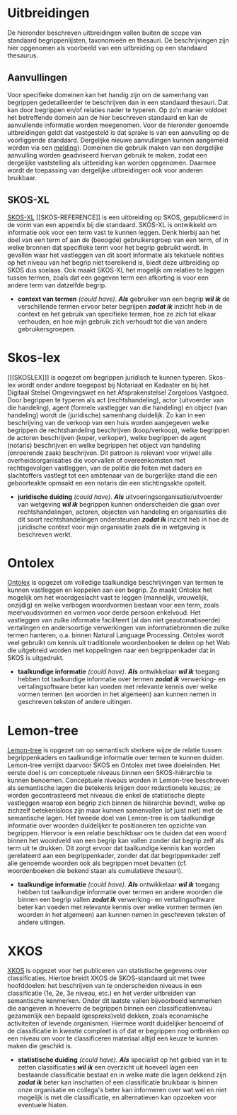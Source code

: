 # Uitbreidingen

De hieronder beschreven uitbreidingen vallen buiten de scope van standaard begrippenlijsten, taxonomieën en thesauri. De beschrijvingen zijn hier opgenomen als voorbeeld van een uitbreiding op een standaard thesaurus.

## Aanvullingen
Voor specifieke domeinen kan het handig zijn om de samenhang van begrippen gedetailleerder te beschrijven dan in een standaard thesauri. Dat kan door begrippen en/of relaties nader te typeren. Op zo'n manier voldoet het betreffende domein aan de hier beschreven standaard en kan de aanvullende informatie worden meegenomen. Voor de hieronder genoemde uitbreidingen geldt dat vastgesteld is dat sprake is van een aanvulling op de voorliggende standaard. Dergelijke nieuwe aanvullingen kunnen aangemeld worden via een [melding](https://github.com/pldn/nederlands-profiel-voor-stelselcatalogi/issues/new)). Domeinen die gebruik maken van een dergelijke aanvulling worden geadviseerd hiervan gebruik te maken, zodat een dergelijke vaststelling als uitbreiding kan worden opgenomen. Daarmee wordt de toepassing van dergelijke uitbreidingen ook voor anderen bruikbaar.

## SKOS-XL
[SKOS-XL](https://www.w3.org/TR/skos-reference/#xl) [[SKOS-REFERENCE]] is een uitbreiding op SKOS, gepubliceerd in de vorm van een appendix bij die standaard. SKOS-XL is ontwikkeld om informatie ook voor een term vast te kunnen leggen. Denk hierbij aan het doel van een term of aan de (beoogde) gebruikersgroep van een term, of in welke bronnen dat specifieke term voor het begrip gebruikt wordt. In gevallen waar het vastleggen van dit soort informatie als tekstuele notities op het niveau van het begrip niet toereikend is, biedt deze uitbreiding op SKOS dus soelaas. Ook maakt SKOS-XL het mogelijk om relaties te leggen tussen termen, zoals dat een gegeven term een afkorting is voor een andere term van datzelfde begrip.
   * **context van termen** *(could have)*.  ***Als*** gebruiker van een begrip ***wil ik*** de verschillende termen ervoor beter begrijpen ***zodat ik*** inzicht heb in de context en het gebruik van specifieke termen, hoe ze zich tot elkaar verhouden, en hoe mijn gebruik zich verhoudt tot die van andere gebruikersgroepen.

# Skos-lex  
[[[SKOSLEX]]] is opgezet om begrippen juridisch te kunnen typeren. Skos-lex wordt onder andere toegepast bij Notariaat en Kadaster en bij het Digitaal Stelsel Omgevingswet en het Afsprakenstelsel Zorgeloos Vastgoed. 
Door begrippen te typeren als act (rechtshandeling), actor (uitvoerder van die handeling), agent (formele vastlegger van die handeling) en object (van handeling) wordt de (juridische) samenhang duidelijk. Zo kan in een beschrijving van de verkoop van een huis worden aangegeven welke begrippen de rechtshandeling beschrijven (koop/verkoop), welke begrippen de actoren beschrijven (koper, verkoper), welke begrippen de agent (notaris) beschrijven en welke begrippen het object van handeling (onroerende zaak) beschrijven. Dit patroon is relevant voor vrijwel alle overheidsorganisaties die voorvallen of overeenkomsten met rechtsgevolgen vastleggen, van de politie die feiten met daders en slachtoffers vastlegt tot een ambtenaar van de burgerlijke stand die een geboorteakte opmaakt en een notaris die een stichtingsakte opstelt. 
   * **juridische duiding** *(could have)*.  ***Als*** uitvoeringsorganisatie/uitvoerder van wetgeving ***wil ik*** begrippen kunnen onderscheiden die gaan over rechtshandelingen, actoren, objecten van handeling en organisaties die dit soort rechtshandelingen ondersteunen ***zodat ik*** inzicht heb in hoe de juridische context voor mijn organisatie zoals die in wetgeving is beschreven werkt.

# Ontolex
[Ontolex](https://www.w3.org/2016/05/ontolex/) is opgezet om volledige taalkundige beschrijvingen van termen te kunnen vastleggen en koppelen aan een begrip. Zo maakt Ontolex het mogelijk om het woordgeslacht vast te leggen (mannelijk, vrouwelijk, onzijdig) en welke verbogen woordvormen bestaan voor een term, zoals meervoudsvormen en vormen voor derde persoon enkelvoud. Het vastleggen van zulke informatie faciliteert (al dan niet geautomatiseerde) vertalingen en andersoortige verwerkingen van informatiebronnen die zulke termen hanteren, o.a. binnen Natural Language Processing. Ontolex wordt veel gebruikt om kennis uit traditionele woordenboeken te delen op het Web die uitgebreid worden met koppelingen naar een begrippenkader dat in SKOS is uitgedrukt.
   * **taalkundige informatie** *(could have)*.  ***Als*** ontwikkelaar ***wil ik*** toegang hebben tot taalkundige informatie over termen ***zodat ik*** verwerking- en vertalingsoftware beter kan voeden met relevante kennis over welke vormen termen (en woorden in het algemeen) aan kunnen nemen in geschreven teksten of andere uitingen.

# Lemon-tree
[Lemon-tree](https://w3id.org/lemon-tree) is opgezet om op semantisch sterkere wijze de relatie tussen begrippenkaders en taalkundige informatie over termen te kunnen duiden. Lemon-tree verrijkt daarvoor SKOS en Ontolex met twee doeleinden. Het eerste doel is om conceptuele niveaus binnen een SKOS-hiërarchie te kunnen benoemen. Conceptuele niveaus worden in Lemon-tree beschreven als semantische lagen die betekenis krijgen door redactionele keuzes; ze worden gecontrasteerd met niveaus die enkel de statistische diepte vastleggen waarop een begrip zich binnen de hiërarchie bevindt, welke op zichzelf betekenisloos zijn maar kunnen samenvallen (of juist niet) met de semantische lagen. Het tweede doel van Lemon-tree is om taalkundige informatie over woorden duidelijker te positioneren ten opzichte van begrippen. Hiervoor is een relatie beschikbaar om te duiden dat een woord binnen het woordveld van een begrip kan vallen zonder dat begrip zelf als term uit te drukken. Dit zorgt ervoor dat taalkundige kennis kan worden gerelateerd aan een begrippenkader, zonder dat dat begrippenkader zelf alle genoemde woorden ook als begrippen moet bevatten (cf. woordenboeken die bekend staan als cumulatieve thesauri).
   * **taalkundige informatie** *(could have)*.  ***Als*** ontwikkelaar ***wil ik*** toegang hebben tot taalkundige informatie over termen en andere woorden die binnen een begrip vallen ***zodat ik*** verwerking- en vertalingsoftware beter kan voeden met relevante kennis over welke vormen termen (en woorden in het algemeen) aan kunnen nemen in geschreven teksten of andere uitingen.

# XKOS 
[XKOS](https://rdf-vocabulary.ddialliance.org/xkos.html) is opgezet voor het publiceren van statistische gegevens over classificaties. Hiertoe breidt XKOS de SKOS-standaard uit met twee hoofddoelen: het beschrijven van te onderscheiden niveaus in een classificatie (1e, 2e, 3e niveau, etc.) en het verder uitbreiden van semantische kenmerken. Onder dit laatste vallen bijvoorbeeld kenmerken die aangeven in hoeverre de begrippen binnen een classificatieniveau gezamenlijk een bepaald (gespreks)veld dekken, zoals economische activiteiten of levende organismen. Hiermee wordt duidelijker benoemd of de classificatie in kwestie compleet is of dat er begrippen nog ontbreken op een niveau om voor te classificeren materiaal altijd een keuze te kunnen maken die geschikt is.
   * **statistische duiding** *(could have)*.  ***Als*** specialist op het gebied van in te zetten classificaties ***wil ik*** een overzicht uit hoeveel lagen een bestaande classificatie bestaat en in welke mate die lagen dekkend zijn ***zodat ik*** beter kan inschatten of een classificatie bruikbaar is binnen onze organisatie en collega's beter kan informeren over wat wel en niet mogelijk is met die classificatie, en alternatieven kan opzoeken voor eventuele hiaten.

